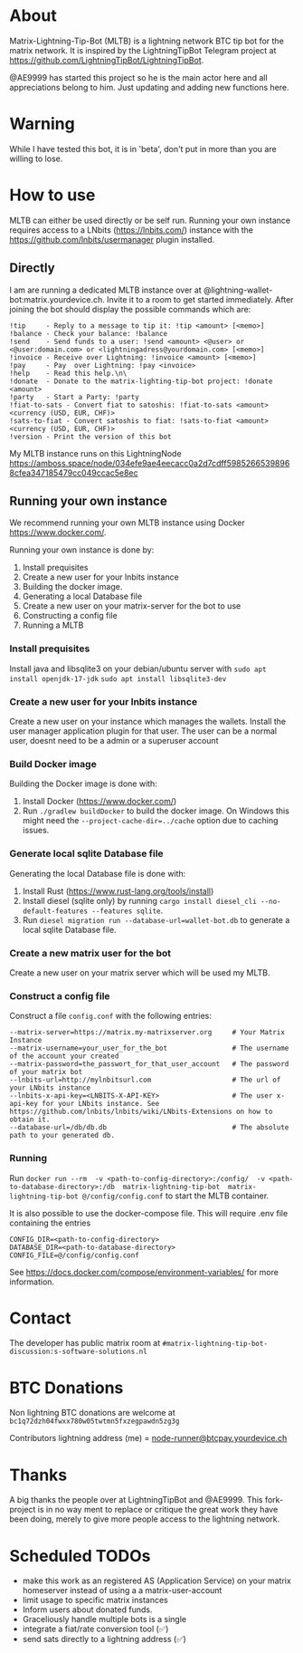  # About
Matrix-Lightning-Tip-Bot (MLTB) is a lightning network BTC tip bot for the matrix network. It is inspired by the LightningTipBot Telegram project at https://github.com/LightningTipBot/LightningTipBot.

@AE9999 has started this project so he is the main actor here and all appreciations belong to him. Just updating and adding new functions here.

# Warning
While I have tested this bot, it is in 'beta', don't put in more than you are willing to lose.

# How to use
MLTB can either be used directly or be self run. Running your own instance requires access to a LNbits (https://lnbits.com/) instance with the https://github.com/lnbits/usermanager plugin installed.

## Directly
I am are running a dedicated MLTB instance over at @lightning-wallet-bot:matrix.yourdevice.ch. Invite it to a room to get started immediately. After joining the bot should display the possible commands which are:

```
!tip     - Reply to a message to tip it: !tip <amount> [<memo>]
!balance - Check your balance: !balance
!send    - Send funds to a user: !send <amount> <@user> or <@user:domain.com> or <lightningadress@yourdomain.com> [<memo>]
!invoice - Receive over Lightning: !invoice <amount> [<memo>]
!pay     - Pay  over Lightning: !pay <invoice>
!help    - Read this help.\n\
!donate  - Donate to the matrix-lighting-tip-bot project: !donate <amount>
!party   - Start a Party: !party
!fiat-to-sats - Convert fiat to satoshis: !fiat-to-sats <amount> <currency (USD, EUR, CHF)>
!sats-to-fiat - Convert satoshis to fiat: !sats-to-fiat <amount> <currency (USD, EUR, CHF)>
!version - Print the version of this bot
```

My MLTB instance runs on this LightningNode https://amboss.space/node/034efe9ae4eecacc0a2d7cdff59852665398968cfea347185479cc049ccac5e8ec
## Running your own instance
We recommend running your own MLTB instance using Docker https://www.docker.com/.

Running your own instance is done by:
1. Install prequisites
2. Create a new user for your lnbits instance
3. Building the docker image.
4. Generating a local Database file
5. Create a new user on your matrix-server for the bot to use
6. Constructing a config file
7. Running a MLTB

### Install prequisites

Install java and libsqlite3 on your debian/ubuntu server with
`sudo apt install openjdk-17-jdk`
`sudo apt install libsqlite3-dev`

### Create a new user for your lnbits instance
Create a new user on your instance which manages the wallets. Install the user manager application plugin for that user. The user can be a normal user, doesnt need to be a admin or a superuser account

### Build Docker image
Building the Docker image is done with:
1. Install Docker (https://www.docker.com/)
2. Run `./gradlew buildDocker`  to build the docker image. On Windows this might need the `--project-cache-dir=../cache` option due to caching issues.

### Generate local sqlite Database file
Generating the local Database file is done with:
1. Install Rust (https://www.rust-lang.org/tools/install)
2. Install diesel (sqlite only) by running `cargo install diesel_cli --no-default-features --features sqlite`.
3. Run `diesel migration run --database-url=wallet-bot.db` to generate a local sqlite Database file.

### Create a new matrix user for the bot
Create a new user on your matrix server which will be used my MLTB.

### Construct a config file
Construct a file `config.conf` with the following entries:
```
--matrix-server=https://matrix.my-matrixserver.org     # Your Matrix Instance
--matrix-username=your_user_for_the_bot                # The username of the account your created
--matrix-password=the_passwort_for_that_user_account   # The password of your matrix bot
--lnbits-url=http://mylnbitsurl.com                    # The url of your LNbits instance
--lnbits-x-api-key=<LNBITS-X-API-KEY>                  # The user x-api-key for your LNbits instance. See https://github.com/lnbits/lnbits/wiki/LNbits-Extensions on how to obtain it.
--database-url=/db/db.db                               # The absolute path to your generated db.
```

### Running
Run `docker run --rm  -v <path-to-config-directory>:/config/  -v <path-to-database-directory>:/db  matrix-lightning-tip-bot  matrix-lightning-tip-bot @/config/config.conf` to start the MLTB container.

It is also possible to use the docker-compose file. This will require .env file containing the entries
```
CONFIG_DIR=<path-to-config-directory>
DATABASE_DIR=<path-to-database-directory>
CONFIG_FILE=@/config/config.conf
```
See https://docs.docker.com/compose/environment-variables/ for more information.

# Contact
The developer has public matrix room at `#matrix-lightning-tip-bot-discussion:s-software-solutions.nl`
# BTC Donations
Non lightning BTC donations are welcome at `bc1q72dzh04fwxx780w05twtmn5fxzegpawdn5zg3g`

Contributors lightning address (me) = node-runner@btcpay.yourdevice.ch

# Thanks
A big thanks the people over at LightningTipBot and @AE9999. This fork-project is in no way ment to replace or critique the great work they have been doing, merely to give more people access to the lightning network.

# Scheduled TODOs
- make this work as an registered AS (Application Service) on your matrix homeserver instead of using a a matrix-user-account
- limit usage to specific matrix instances
- Inform users about donated funds.
- Graceliously handle multiple bots is a single
- integrate a fiat/rate conversion tool (✅)
- send sats directly to a lightning address (✅)
